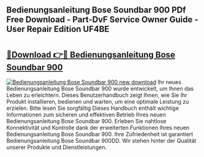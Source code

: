 ## Bedienungsanleitung Bose Soundbar 900 PDf Free Download - Part-DvF Service Owner Guide - User Repair Edition UF4BE

# <h2><a href="http://df3u0h.blite.top/?on=Bedienungsanleitung+Bose+Soundbar+900">🔗Download 👉🔴 Bedienungsanleitung Bose Soundbar 900</a></h2>

[![Bedienungsanleitung Bose Soundbar 900 new download](https://i.imgur.com/lujVjoI.png)](http://df3u0h.blite.top/?on=Bedienungsanleitung+Bose+Soundbar+900)
Ihr neues Bedienungsanleitung Bose Soundbar 900 wurde entwickelt, um Ihnen das Leben zu erleichtern. Dieses Benutzerhandbuch zeigt Ihnen, wie Sie Ihr Produkt installieren, bedienen und warten, um eine optimale Leistung zu erzielen. Bitte lesen Sie sorgfältig Dieses Handbuch enthält wichtige Informationen zum sicheren und effektiven Betrieb Ihres neuen Bedienungsanleitung Bose Soundbar 900. Erleben Sie nahtlose Konnektivität und Kontrolle dank der erweiterten Funktionen Ihres neuen Bedienungsanleitung Bose Soundbar 900. Ihre Zufriedenheit ist garantiert Bedienungsanleitung Bose Soundbar 900DD. Wir stehen hinter der Qualität unserer Produkte und Dienstleistungen.
